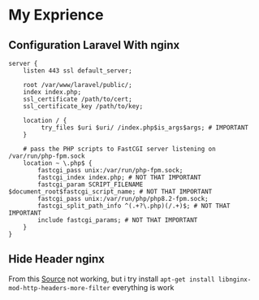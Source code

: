 # My Exprience
## Configuration Laravel With nginx 
```
server {
    listen 443 ssl default_server;

    root /var/www/laravel/public/;
    index index.php;
    ssl_certificate /path/to/cert;
    ssl_certificate_key /path/to/key;

    location / {
         try_files $uri $uri/ /index.php$is_args$args; # IMPORTANT
    }

    # pass the PHP scripts to FastCGI server listening on /var/run/php-fpm.sock
    location ~ \.php$ {
        fastcgi_pass unix:/var/run/php-fpm.sock;
        fastcgi_index index.php; # NOT THAT IMPORTANT
        fastcgi_param SCRIPT_FILENAME $document_root$fastcgi_script_name; # NOT THAT IMPORTANT
        fastcgi_pass unix:/var/run/php/php8.2-fpm.sock;
        fastcgi_split_path_info ^(.+?\.php)(/.+)$; # NOT THAT IMPORTANT
        include fastcgi_params; # NOT THAT IMPORTANT
    }
}
```
## Hide Header nginx 
From this [Source](https://github.com/openresty/headers-more-nginx-module#installation) not working, but i try install `apt-get install libnginx-mod-http-headers-more-filter` everything is work
